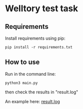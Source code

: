 # Welltory test task

## Requirements
Install requirements using pip:
```shell script
pip install -r requirements.txt
```

## How to use
Run in the command line:  
```shell script
python3 main.py
```
then check the results in "result.log"  
  
An example here: [result.log](https://github.com/KazakovDenis/welltory/blob/main/result.log)
  